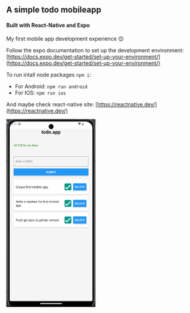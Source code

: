 ## A simple todo mobileapp
#### Built with React-Native and Expo 

My first mobile app development experience 😊

Follow the expo documentation to set up the development environment: [https://docs.expo.dev/get-started/set-up-your-environment/](https://docs.expo.dev/get-started/set-up-your-environment/)

To run intall node packages ```npm i```:

- For Android: ```npm run android```
- For IOS: ```npm run ios```

And maybe check react-native site: [https://reactnative.dev/](https://reactnative.dev/)

<img src="todo.png" alt="todo" height="500"/>
